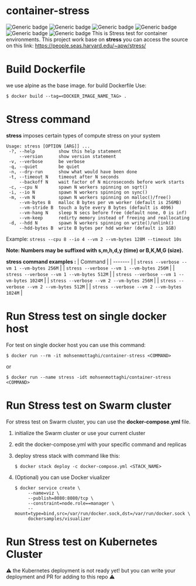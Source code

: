 
# container-stress
![Generic badge](https://img.shields.io/badge/Dockerfile-Pass-<COLOR>.svg) ![Generic badge](https://img.shields.io/badge/Docker_Image_Layer-3-blue.svg) ![Generic badge](https://img.shields.io/badge/Docker_Image_Size-4_MB-blue.svg) ![Generic badge](https://img.shields.io/badge/Docker_run-Ready-<COLOR>.svg) ![Generic badge](https://img.shields.io/badge/Swarm_Cluster-Ready-<COLOR>.svg) ![Generic badge](https://img.shields.io/badge/Kubernetes_Deployment-Not_Ready-yellow.svg)
This is Stress test for container environments.
This project work base on **stress** you can access the source on this link:
https://people.seas.harvard.edu/~apw/stress/

# Build Dockerfile
we use alpine as the base image. for build Dockerfile Use:

    $ docker build --tag=<DOCKER_IMAGE_NAME_TAG> .

# Stress command
**stress** imposes certain types of compute stress on your system

    Usage: stress [OPTION [ARG]] ...
     -?, --help         show this help statement
         --version      show version statement
     -v, --verbose      be verbose
     -q, --quiet        be quiet
     -n, --dry-run      show what would have been done
     -t, --timeout N    timeout after N seconds
         --backoff N    wait factor of N microseconds before work starts
     -c, --cpu N        spawn N workers spinning on sqrt()
     -i, --io N         spawn N workers spinning on sync()
     -m, --vm N         spawn N workers spinning on malloc()/free()
         --vm-bytes B   malloc B bytes per vm worker (default is 256MB)
         --vm-stride B  touch a byte every B bytes (default is 4096)
         --vm-hang N    sleep N secs before free (default none, 0 is inf)
         --vm-keep      redirty memory instead of freeing and reallocating
     -d, --hdd N        spawn N workers spinning on write()/unlink()
         --hdd-bytes B  write B bytes per hdd worker (default is 1GB)

Example:
`stress --cpu 8 --io 4 --vm 2 --vm-bytes 128M --timeout 10s`

**Note: Numbers may be suffixed with s,m,h,d,y (time) or B,K,M,G (size).**
  
**stress command examples :**
| Command |
| ------- |
| `stress --verbose --vm 1 --vm-bytes 256M` |
| `stress --verbose --vm 1 --vm-bytes 256M` |
| `stress --verbose --vm 1 --vm-bytes 512M` |
| `stress --verbose --vm 1 --vm-bytes 1024M` |
| `stress --verbose --vm 2 --vm-bytes 256M` |
| `stress --verbose --vm 2 --vm-bytes 512M` |
| `stress --verbose --vm 2 --vm-bytes 1024M` |

# Run Stress test on single docker host
For test on single docker host you can use this command:

    $ docker run --rm -it mohsenmottaghi/container-stress <COMMAND>
or

    $ docker run --name stress -idt mohsenmottaghi/container-stress <COMMAND>

# Run Stress test on Swarm cluster
For stress test on Swarm cluster, you can use the **docker-compose.yml** file.

 1. initialize the Swarm cluster or use your current cluster
 2. edit the docker-compose.yml with your specific command and replicas
 3. deploy stress stack with command like this:

    ```
    $ docker stack deploy -c docker-compose.yml <STACK_NAME>
    ```
 4. (Optional) you can use Docker viualizer 
	 ```
	$ docker service create \
		  --name=viz \
		  --publish=8080:8080/tcp \
		  --constraint=node.role==manager \
		  --mount=type=bind,src=/var/run/docker.sock,dst=/var/run/docker.sock \
		  dockersamples/visualizer
	```

# Run Stress test on Kubernetes Cluster

⚠ the Kubernetes deployment is not ready yet! but you can write your deployment and PR for adding to this repo ⚠


